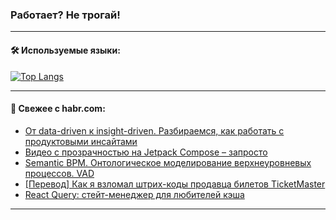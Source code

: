 ### Работает? Не трогай!

---
<!--
#### 🛠️ Technical stack:

![Java](https://img.shields.io/badge/Java-informational?logo=Oracle&style=flat&logoColor=white&color=FF4500)
![Kotlin](https://img.shields.io/badge/Kotlin-informational?logo=Kotlin&style=flat&logoColor=white&color=774D97)
![TS](https://img.shields.io/badge/TypeScript-informational?logo=typeScript&style=flat&logoColor=black&color=017acc)
![Python](https://img.shields.io/badge/Python-informational?logo=Python&style=flat&logoColor=black&color=ffdd54) <br>
![Spring](https://img.shields.io/badge/Spring-informational?logo=Spring&style=flat&logoColor=white&color=6DB33F) 
![SpringBoot](https://img.shields.io/badge/SpringBoot-informational?logo=SpringBoot&style=flat&logoColor=white&color=6DB33F)
![Nest](https://img.shields.io/badge/NestJS-informational?logo=NestJS&style=flat&logoColor=white&color=E0234E) 
![NodeJS](https://img.shields.io/badge/NodeJS-informational?logo=node.js&style=flat&logoColor=white&color=70A760)<br>
![PostgreSQL](https://img.shields.io/badge/PostgreSQL-informational?logo=PostgreSQL&style=flat&logoColor=white&color=DAA520)
![MongoDB](https://img.shields.io/badge/MongoDB-informational?logo=MongoDB&style=flat&logoColor=white&color=870000)
![Apache](https://img.shields.io/badge/Apache-informational?logo=apache&style=flat&logoColor=white&color=f74e28)

___ 
-->

#### 🛠️ Используемые языки:

[![Top Langs](https://github-readme-stats-u2qms2cxw-advtsettinggmailcoms-projects.vercel.app/api/top-langs/?username=zloylis&langs_count=10&hide_title=true&title_color=e6edf3&size_weight=0.5&count_weight=0.5&layout=compact&hide_progress=true&hide_border=true&theme=dracula)](https://github.com/zloylis)

<!---


####  :octocat:&nbsp;&nbsp; Статистика:

![GitHub stats](https://github-readme-stats-u2qms2cxw-advtsettinggmailcoms-projects.vercel.app/api?username=zloylis&show_icons=true&hide_border=true&theme=dracula&title_color=e6edf3&include_all_commits=true&count_private=true&hide_rank=false&hide_title=true&rank_icon=github)
-->
---

#### 💬 Свежее с habr.com:

<!-- BLOG-POST-LIST:START -->
- [От data-driven к insight-driven. Разбираемся, как работать с продуктовыми инсайтами](https://habr.com/ru/articles/828348/?utm_source=habrahabr&utm_medium=rss&utm_campaign=828348)
- [Видео с прозрачностью на Jetpack Compose – запросто](https://habr.com/ru/companies/finam_broker/articles/828322/?utm_source=habrahabr&utm_medium=rss&utm_campaign=828322)
- [Semantic BPM. Онтологическое моделирование верхнеуровневых процессов. VAD](https://habr.com/ru/articles/828266/?utm_source=habrahabr&utm_medium=rss&utm_campaign=828266)
- [[Перевод] Как я взломал штрих-коды продавца билетов TicketMaster](https://habr.com/ru/articles/828124/?utm_source=habrahabr&utm_medium=rss&utm_campaign=828124)
- [React Query: стейт-менеджер для любителей кэша](https://habr.com/ru/companies/ru_mts/articles/828240/?utm_source=habrahabr&utm_medium=rss&utm_campaign=828240)
<!-- BLOG-POST-LIST:END -->

---
